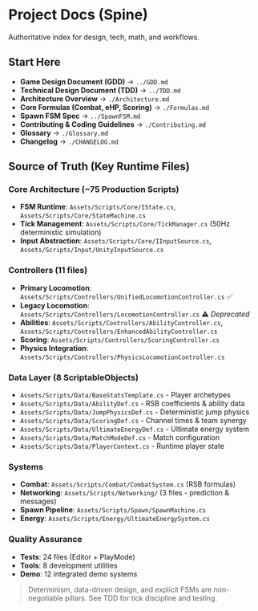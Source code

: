 # Project Docs (Spine)

Authoritative index for design, tech, math, and workflows.

## Start Here
- **Game Design Document (GDD)** → `../GDD.md`
- **Technical Design Document (TDD)** → `../TDD.md`
- **Architecture Overview** → `./Architecture.md`
- **Core Formulas (Combat, eHP, Scoring)** → `./Formulas.md`
- **Spawn FSM Spec** → `../SpawnFSM.md`
- **Contributing & Coding Guidelines** → `./Contributing.md`
- **Glossary** → `./Glossary.md`
- **Changelog** → `./CHANGELOG.md`

## Source of Truth (Key Runtime Files)

### Core Architecture (~75 Production Scripts)
- **FSM Runtime**: `Assets/Scripts/Core/IState.cs`, `Assets/Scripts/Core/StateMachine.cs`
- **Tick Management**: `Assets/Scripts/Core/TickManager.cs` (50Hz deterministic simulation)
- **Input Abstraction**: `Assets/Scripts/Core/IInputSource.cs`, `Assets/Scripts/Input/UnityInputSource.cs`

### Controllers (11 files)
- **Primary Locomotion**: `Assets/Scripts/Controllers/UnifiedLocomotionController.cs` ✅
- **Legacy Locomotion**: `Assets/Scripts/Controllers/LocomotionController.cs` ⚠️ *Deprecated*
- **Abilities**: `Assets/Scripts/Controllers/AbilityController.cs`, `Assets/Scripts/Controllers/EnhancedAbilityController.cs`
- **Scoring**: `Assets/Scripts/Controllers/ScoringController.cs`
- **Physics Integration**: `Assets/Scripts/Controllers/PhysicsLocomotionController.cs`

### Data Layer (8 ScriptableObjects)
- `Assets/Scripts/Data/BaseStatsTemplate.cs` - Player archetypes
- `Assets/Scripts/Data/AbilityDef.cs` - RSB coefficients & ability data
- `Assets/Scripts/Data/JumpPhysicsDef.cs` - Deterministic jump physics
- `Assets/Scripts/Data/ScoringDef.cs` - Channel times & team synergy
- `Assets/Scripts/Data/UltimateEnergyDef.cs` - Ultimate energy system
- `Assets/Scripts/Data/MatchModeDef.cs` - Match configuration
- `Assets/Scripts/Data/PlayerContext.cs` - Runtime player state

### Systems
- **Combat**: `Assets/Scripts/Combat/CombatSystem.cs` (RSB formulas)
- **Networking**: `Assets/Scripts/Networking/` (3 files - prediction & messages)
- **Spawn Pipeline**: `Assets/Scripts/Spawn/SpawnMachine.cs`
- **Energy**: `Assets/Scripts/Energy/UltimateEnergySystem.cs`

### Quality Assurance
- **Tests**: 24 files (Editor + PlayMode)
- **Tools**: 8 development utilities
- **Demo**: 12 integrated demo systems

> Determinism, data-driven design, and explicit FSMs are non-negotiable pillars. See TDD for tick discipline and testing.
